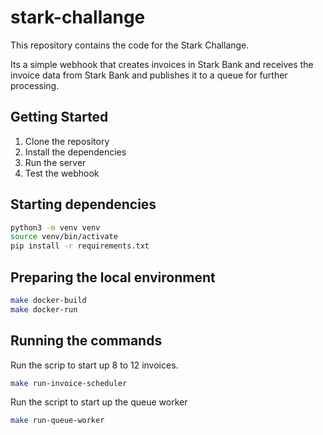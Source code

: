 # stark-challange
This repository contains the code for the Stark Challange.

Its a simple webhook that creates invoices in Stark Bank and receives the invoice data from Stark Bank and publishes it to a queue for further processing.

## Getting Started

1. Clone the repository
2. Install the dependencies
3. Run the server
4. Test the webhook

## Starting dependencies

```bash
python3 -m venv venv
source venv/bin/activate
pip install -r requirements.txt
```


## Preparing the local environment

```bash
make docker-build
make docker-run
``` 

## Running the commands
Run the scrip to start up 8 to 12 invoices. 
```bash
make run-invoice-scheduler
``` 

Run the script to start up the queue worker
```bash
make run-queue-worker
```


